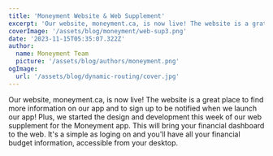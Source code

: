 ```yaml
---
title: 'Moneyment Website & Web Supplement'
excerpt: 'Our website, moneyment.ca, is now live! The website is a grat place to find more information on our app and to sign up...'
coverImage: '/assets/blog/moneyment/web-sup3.png'
date: '2023-11-15T05:35:07.322Z'
author:
  name: Moneyment Team
  picture: '/assets/blog/authors/moneyment.png'
ogImage:
  url: '/assets/blog/dynamic-routing/cover.jpg'
---
```

 Our website, moneyment.ca, is now live! The website is a great place to find more information on our app and to sign up to be notified when we launch our app! Plus, we started the design and development this week of our web supplement for the Moneyment app. This will bring your financial dashboard to the web. It's a simple as loging on and you'll have all your financial budget information, accessible from your desktop.